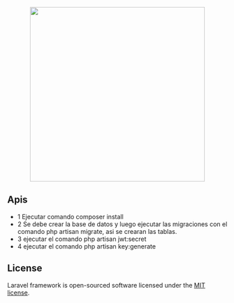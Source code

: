<p align="center"><a href="https://laravel.com" target="_blank"><img src="https://raw.githubusercontent.com/laravel/art/master/logo-lockup/5%20SVG/2%20CMYK/1%20Full%20Color/laravel-logolockup-cmyk-red.svg" width="400"></a></p>


## Apis

- 1 Ejecutar comando composer install
- 2 Se debe crear la base de datos y luego ejecutar las migraciones con el comando php artisan migrate, asi se crearan las tablas. 
- 3 ejecutar el comando php artisan jwt:secret
- 4 ejecutar el comando php artisan key:generate

## License
Laravel framework is open-sourced software licensed under the [MIT license](https://opensource.org/licenses/MIT).
